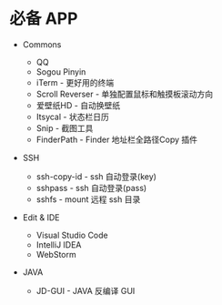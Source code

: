 # 必备 APP

* Commons
  * QQ
  * Sogou Pinyin 
  * iTerm - 更好用的终端
  * Scroll Reverser - 单独配置鼠标和触摸板滚动方向
  * 爱壁纸HD - 自动换壁纸
  * Itsycal - 状态栏日历
  * Snip - 截图工具
  * FinderPath - Finder 地址栏全路径Copy 插件
  
* SSH
  * ssh-copy-id - ssh 自动登录(key)
  * sshpass - ssh 自动登录(pass)
  * sshfs - mount 远程 ssh 目录

* Edit & IDE
  * Visual Studio Code
  * IntelliJ IDEA
  * WebStorm

* JAVA
  * JD-GUI - JAVA 反编译 GUI


